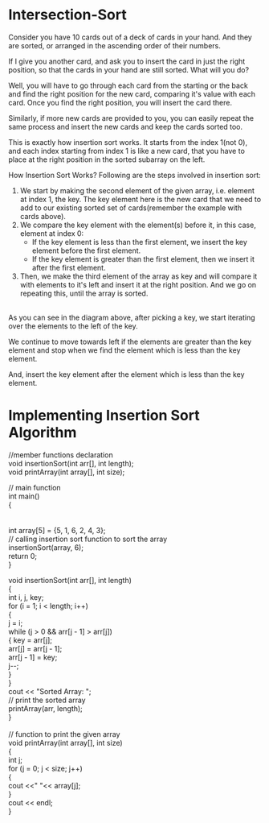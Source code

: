 # Intersection-Sort

Consider you have 10 cards out of a deck of cards in your hand. And they are sorted, or arranged in the ascending order of their numbers.

If I give you another card, and ask you to insert the card in just the right position, so that the cards in your hand are still sorted. What will you do?

Well, you will have to go through each card from the starting or the back and find the right position for the new card, comparing it's value with each card. Once you find the right position, you will insert the card there.

Similarly, if more new cards are provided to you, you can easily repeat the same process and insert the new cards and keep the cards sorted too.

This is exactly how insertion sort works. It starts from the index 1(not 0), and each index starting from index 1 is like a new card, that you have to place at the right position in the sorted subarray on the left.


How Insertion Sort Works?
Following are the steps involved in insertion sort:

1. We start by making the second element of the given array, i.e. element at index 1, the key. The key element here is the new card that we need to add to our existing sorted set of cards(remember the example with cards above).
2. We compare the key element with the element(s) before it, in this case, element at index 0:
    - If the key element is less than the first element, we insert the key element before the first element.
    - If the key element is greater than the first element, then we insert it after the first element.
3. Then, we make the third element of the array as key and will compare it with elements to it's left and insert it at the right position.
And we go on repeating this, until the array is sorted.<br/><br/>

As you can see in the diagram above, after picking a key, we start iterating over the elements to the left of the key.

We continue to move towards left if the elements are greater than the key element and stop when we find the element which is less than the key element.

And, insert the key element after the element which is less than the key element.
<br/>

# Implementing Insertion Sort Algorithm

//member functions declaration <br/>
void insertionSort(int arr[], int length); <br/>
void printArray(int array[], int size);<br/>
 
// main function<br/>
int main() <br/>
{               <br/>      <br/><br/>
	int array[5] = {5, 1, 6, 2, 4, 3};<br/>
	// calling insertion sort function to sort the array<br/>
	insertionSort(array, 6);   <br/>
	return 0;<br/>
}<br/>
 
void insertionSort(int arr[], int length) <br/>
{<br/>
	int i, j, key;<br/>
	for (i = 1; i < length; i++) <br/>
	{<br/>
		j = i;<br/>
 		while (j > 0 && arr[j - 1] > arr[j]) <br/>
 		{
 			key = arr[j];<br/>
 			arr[j] = arr[j - 1];<br/>
 			arr[j - 1] = key;<br/>
 			j--;<br/>
 		}<br/>
	}<br/>
	cout << "Sorted Array: ";<br/>
	// print the sorted array<br/>
	printArray(arr, length);<br/>
}<br/>
<br/>
// function to print the given array <br/>
void printArray(int array[], int size)<br/>
{ <br/>
 	int j;<br/>
	for (j = 0; j < size; j++)<br/>
	{<br/>
 		cout <<" "<< array[j];<br/>
 	}<br/>
 	cout << endl;<br/>
}<br/>
